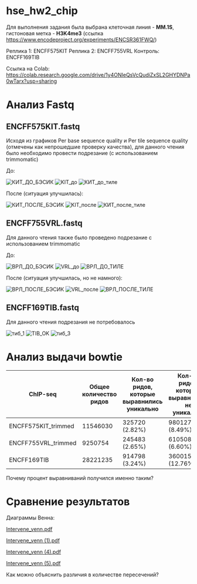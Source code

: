 # hse_hw2_chip
Для выполнения задания была выбрана клеточная линия - **MM.1S**, гистоновая метка - **H3K4me3** (ссылка https://www.encodeproject.org/experiments/ENCSR361FWQ/)

Реплика 1: ENCFF575KIT 
Реплика 2: ENCFF755VRL
Контроль:  ENCFF169TIB 

Ссылка на Colab: https://colab.research.google.com/drive/1y4ONIeQsVcQudiZxSL2GHYDNPa0wTarx?usp=sharing

# Анализ Fastq
## ENCFF575KIT.fastq
Исходя из графиков Per base sequence quality и Per tile sequence quality (отмечены как непрошедшие проверку качества), для данного чтения было необходимо провести подрезание (с использованием trimmomatic)

До:

![КИТ_ДО_БЭСИК](https://user-images.githubusercontent.com/93256219/156249047-92f6e6b1-5d23-45d1-966e-2dcb7b28ae6e.png)
![KIT_до](https://user-images.githubusercontent.com/93256219/156245397-3abd3916-0c0e-4688-b0ee-2129988b3801.png)
![КИТ_до_тиле](https://user-images.githubusercontent.com/93256219/156249131-c9c3823a-fdd6-4b43-9cb1-6faac7fb5419.png)


После (ситуация улучшилась): 

![КИТ_ПОСЛЕ_БЭСИК](https://user-images.githubusercontent.com/93256219/156249159-3578f703-53f4-42d7-aed7-2471cc632077.png)
![KIT_после](https://user-images.githubusercontent.com/93256219/156245443-ea64cbe6-df20-4561-9972-fa3adf761a58.png)
![КИТ_после_тиле](https://user-images.githubusercontent.com/93256219/156249259-7c475036-c937-470d-906b-07d121eb72af.png)

## ENCFF755VRL.fastq
Для данного чтения также было проведено подрезание с использованием trimmomatic

До:

![ВРЛ_ДО_БЭСИК](https://user-images.githubusercontent.com/93256219/156249785-a15d677b-f9fa-449c-ad33-23163d6a94ae.png)
![VRL_до](https://user-images.githubusercontent.com/93256219/156245569-aeea20c9-7048-4fb4-b950-56e59a27b2ad.png)
![ВРЛ_ДО_ТИЛЕ](https://user-images.githubusercontent.com/93256219/156249805-d9e32491-e6f0-4209-abef-6248e9f485f6.png)

После (ситуация улучшилась, но не намного):

![ВРЛ_ПОСЛЕ_БЭСИК](https://user-images.githubusercontent.com/93256219/156249849-21b616fa-b6b4-4591-869b-832f732b7de2.png)
![VRL_после](https://user-images.githubusercontent.com/93256219/156245582-4f5dc9ad-c48b-4b63-a311-d8b80e07c7ba.png)
![ВРЛ_ПОСЛЕ_ТИЛЕ](https://user-images.githubusercontent.com/93256219/156249869-3124de88-5b75-4f7e-8c8d-d50ab129958a.png)


## ENCFF169TIB.fastq
Для данного чтения подрезания не потребовалось 

![тиб_1](https://user-images.githubusercontent.com/93256219/156250016-40845a5d-3a9f-487c-91bf-eba4958081c3.png)
![TIB_OK](https://user-images.githubusercontent.com/93256219/156245677-ffea3fb8-1446-4c02-ab2b-73282822b50c.png)
![тиб_3](https://user-images.githubusercontent.com/93256219/156250024-1b634a5d-8c7c-493e-bb68-411146c96e50.png)


# Анализ выдачи bowtie

ChIP-seq | Общее количество ридов | Кол-во ридов, которые выравнились уникально | Кол-во ридов, которые выравнились не уникально | Кол-во ридов, которые не выравнились | 
 --- |--- |--- |--- |--- 
ENCFF575KIT_trimmed	 | 11546030	| 325720 (2.82%) | 980127 (8.49%)	| 10240183 (88.69%) |
ENCFF755VRL_trimmed | 9250754 | 245483 (2.65%) | 610508 (6.60%) | 8394763 (90.75%) |
ENCFF169TIB | 28221235	 | 914798 (3.24%) | 3600159 (12.76%) | 23706278 (84.00%) |

Почему процент выравниваний получился именно таким?


# Сравнение результатов
Диаграммы Венна:

[Intervene_venn.pdf](https://github.com/YanaAbdusheva/hse_hw2_chip/files/8164913/Intervene_venn.pdf)

[Intervene_venn (1).pdf](https://github.com/YanaAbdusheva/hse_hw2_chip/files/8164918/Intervene_venn.1.pdf)


[Intervene_venn (4).pdf](https://github.com/YanaAbdusheva/hse_hw2_chip/files/8164920/Intervene_venn.4.pdf)

[Intervene_venn (5).pdf](https://github.com/YanaAbdusheva/hse_hw2_chip/files/8164921/Intervene_venn.5.pdf)

Как можно объяснить различия в количестве пересечений?





